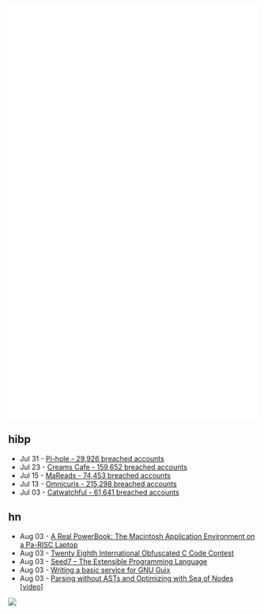 ![Metrics](https://raw.githubusercontent.com/phixion/phixion/master/metrics.svg)

## hibp

<!--
for https://github.com/phixion/phixion/blob/main/.github/workflows/feeds.yml
-->
<!--START_SECTION:haveibeenpwnd-->
- Jul 31 - [Pi-hole - 29,926 breached accounts](https://haveibeenpwned.com/Breach/ThePi-Hole)
- Jul 23 - [Creams Cafe - 159,652 breached accounts](https://haveibeenpwned.com/Breach/CreamsCafe)
- Jul 15 - [MaReads - 74,453 breached accounts](https://haveibeenpwned.com/Breach/MaReads)
- Jul 13 - [Omnicuris - 215,298 breached accounts](https://haveibeenpwned.com/Breach/Omnicuris)
- Jul 03 - [Catwatchful - 61,641 breached accounts](https://haveibeenpwned.com/Breach/Catwatchful)
<!--END_SECTION:haveibeenpwnd-->

## hn

<!--
for https://github.com/phixion/phixion/blob/main/.github/workflows/feeds.yml
-->
<!--START_SECTION:hn-->
- Aug 03 - [A Real PowerBook: The Macintosh Application Environment on a Pa-RISC Laptop](http://oldvcr.blogspot.com/2025/08/a-real-powerbook-macintosh-application.html)
- Aug 03 - [Twenty Eighth International Obfuscated C Code Contest](https://www.ioccc.org/2024/index.html)
- Aug 03 - [Seed7 – The Extensible Programming Language](https://seed7.net)
- Aug 03 - [Writing a basic service for GNU Guix](https://tannerhoelzel.com/gnu-shepherd-simple-service.html)
- Aug 03 - [Parsing without ASTs and Optimizing with Sea of Nodes  [video]](https://www.youtube.com/watch?v=NxiKlnUtyio)
<!--END_SECTION:hn-->

<!--
for https://yhype.me
-->
![](https://hit.yhype.me/github/profile?user_id=13013670)
